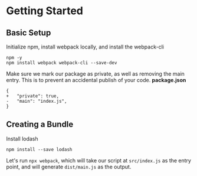 # Getting Started

## Basic Setup
Initialize npm, install webpack locally, and install the webpack-cli
```
npm -y
npm install webpack webpack-cli --save-dev
```

Make sure we mark our package as private, as well as removing the main entry.
This is to prevent an accidental publish of your code.
**package.json**
```
{
+   "private": true,
-   "main": "index.js",
}
```

## Creating a Bundle
Install lodash
```
npm install --save lodash
```
Let's run `npx webpack`, which will take our script at `src/index.js` as the entry point, and will
 generate `dist/main.js` as the output. 
